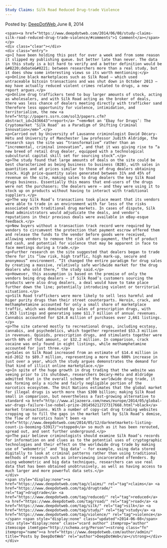```yaml
---
Study Claims: Silk Road Reduced Drug-trade Violence
---
```

<article class="post-listing post-5885 post type-post status-publish format-standard has-post-thumbnail hentry category-deepdot-news tag-claims tag-drugtrade tag-reduced tag-road tag-silk tag-study tag-violence">
    <div class="post-inner">
        <span>Posted by: <a href="https://www.deepdotweb.com/author/admin/" title="">DeepDotWeb </a></span>
    <span>June 8, 2014</span>
    
    <span><a href="https://www.deepdotweb.com/2014/06/08/study-claims-silk-road-reduced-drug-trade-violence/#comments">1 Comment</a></span>
    </p>
    <div class="clear"></div>
    <div class="entry">
    <p>I have been holding this post for over a week and from some reason it slipped my publishing queue. but better late than never. The data in this study is a bit hard to verify and a better definition would be &#8220;debate&#8221; between researchers more than a real study, but it does show some interesting views so its worth mentioning:</p>
    <p>Online black marketplaces such as Silk Road – which used untraceable bitcoin transactions and was shut down in October 2013 – may have actually reduced violent crimes related to drugs, a new report argues.</p>
    <p>Online drug traffickers tend to buy larger amounts of stock, acting as wholesalers, and with Silk Road acting as the broker of deals, there was less chance of dealers meeting directly with trafficker sand therefore less opportunity for violence, intimidation, and territorialism, the new <a href="http://papers.ssrn.com/sol3/papers.cfm?abstract_id=2436643">report</a> “<em>Not an ‘Ebay for Drugs’: The Cryptomarket ‘Silk Road’ as a Paradigm of Shifting Criminal Innovation</em>”.</p>
    <p>Carried out by University of Lausanne criminologist David Décary-Hétu and University of Manchester law professor Judith Aldridge, the research says the site was “transformative” rather than an “incremental, criminal innovation”, and that it was giving rise to “a new breed of retail drug dealer, equipped with a technological subcultural capital skill set for sourcing stock”.</p>
    <p>The study found that large amounts of deals on the site could be best characterized as being business to business (B2B), with sales in quantities and at prices similar to those of drug dealers obtaining stock. High price-quantity sales generated between 31% and 45% of revenue on the site, making sales to drug dealers the key Silk Road drugs business. Essentially this means that end-users of the drugs were not the purchasers; the dealers were – and they were using it to stock up on products without having to interact with traditional suppliers.</p>
    <p>The way Silk Road’s transactions took place meant that its vendors were able to trade in an environment with far less of the risks associated with traditional drug markets. In cases of dispute, Silk Road administrators would adjudicate the deals, and vendor’s reputations in their previous deals were available in eBay-esque feedback.</p>
    <p>New buyers without a transaction track record were required by vendors to circumvent the protection that payment escrow offered them and release the funds to the vendor before goods were received, allowing vendors to remove the risk of non-payment, theft of product and cash, and potential for violence that may be apparent in face to face meetings during a trade.</p>
    <p>Further research on the site suggested that dealers began to trade there for its “low risk, high traffic, high mark-up, secure and anonymous” environment. “It changed the entire paradigm for drug sales by creating a massive, relatively safe worldwide market for the drug dealers who sold there,” the study said.</p>
    <p>However, this assumption is based on the premise of only the vendors being drug dealers – if Silk Road’s customers sourcing the products were also drug dealers, a deal would have to take place further down the line; potentially introducing violent or territorial situations.</p>
    <p>Silk Road traffickers were more likely to sell less harmful and higer purity drugs than their street counterparts. Heroin, crack, and methamphetamine accounted for only a small share of marketplace traffic, which was dominated by sales of prescription drugs, with 3,953 listings and generating some $11.7 million of annual revenues. Cannabis accounted for $24.8 million of purchases over 2,661 listings.</p>
    <p>The site catered mostly to recreational drugs, including ecstasy, cannabis, and psychedelics, which together represented $53.3 million in revenues. Opioids, prescription drugs, and stimulants together were worth 60% of that amount, or $32.2 million. In comparison, crack cocaine was only found in eight listings, while methamphetamine accounted for just three.</p>
    <p>Sales on Silk Road increased from an estimate of $14.4 million in mid-2012 to $89.7 million, representing a more than 600% increase in just over a year, which the study argues demonstrates the demand for that kind of illicit online marketplace.</p>
    <p>In spite of the huge growth in drug trading that the website was seeing prior to its shutdown, researchers Décary-Hétu and Aldridge admitted that in the overall scheme of the worldwide drug trade, it was forming only a niche and fairly negligible portion of the narcotics ecosystem. The Unit Nations estimates that the global market for illegal drugs is worth more than $300 billion; making Silk Road small in comparison, but nevertheless a fast-growing alternative to standard <a href="http://www.aljazeera.com/news/europe/2014/05/global-war-drugs-failure-lse-nobel-prize-201456212727317668.html">black</a> market transactions. With a number of copy-cat drug trading websites cropping up to fill the gaps in the market left by Silk Road’s demise, the flow of narcotics hasn’t been <a href="http://www.deepdotweb.com/2014/05/12/darknetmarkets-listing-count-is-booming-53917/">stopped</a> so much as it has been rerouted, spread out, and sent further underground.</p>
    <p>The pair believe criminologists should examine Silk Road’s records for information on and clues as to the potential uses of cryptographic technologies and their effect on the worldwide drug trade by making use of ‘webometric’ and ‘big data’ – for example, using data stored digitally to look at criminal patterns rather than using traditional methods of research such as interviewing incarcerated offenders. By using webometric and big data techniques, researchers can use real data that has been obtained unobtrusively, as well as having access to much larger and more powerful data sets.</p>
    </div>
    <span style="display:none"><a href="https://www.deepdotweb.com/tag/claims/" rel="tag">claims</a> <a href="https://www.deepdotweb.com/tag/drugtrade/" rel="tag">drugtrade</a> <a href="https://www.deepdotweb.com/tag/reduced/" rel="tag">reduced</a> <a href="https://www.deepdotweb.com/tag/road/" rel="tag">road</a> <a href="https://www.deepdotweb.com/tag/silk/" rel="tag">silk</a> <a href="https://www.deepdotweb.com/tag/study/" rel="tag">study</a> <a href="https://www.deepdotweb.com/tag/violence/" rel="tag">violence</a></span> <span style="display:none" class="updated">2014-06-08</span>
    <div style="display:none" class="vcard author" itemprop="author" itemscope itemtype="http://schema.org/Person"><strong class="fn" itemprop="name"><a href="https://www.deepdotweb.com/author/admin/" title="Posts by DeepDotWeb" rel="author">DeepDotWeb</a></strong></div>
    </div>
</article>

